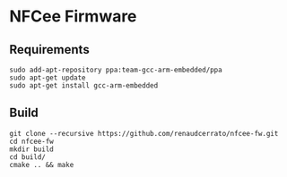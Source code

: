 # NFCee Firmware

## Requirements

```
sudo add-apt-repository ppa:team-gcc-arm-embedded/ppa
sudo apt-get update
sudo apt-get install gcc-arm-embedded
```

## Build

```
git clone --recursive https://github.com/renaudcerrato/nfcee-fw.git
cd nfcee-fw
mkdir build
cd build/
cmake .. && make
```

